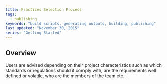 ```yaml
---
title: Practices Selection Process
tags: 
  - publishing
keywords: "build scripts, generating outputs, building, publishing"
last_updated: "November 30, 2015"
series: "Getting Started"
---
```


## Overview
Users are advised depending on their project characteristics such as which standards or regulations should it comply with, are the requirements well defined or volatile, who are the members of the team etc.. 
